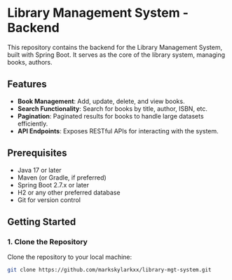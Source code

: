 # Library Management System - Backend

This repository contains the backend for the Library Management System, built with Spring Boot.
It serves as the core of the library system, managing books, authors.

## Features
- **Book Management**: Add, update, delete, and view books.
- **Search Functionality**: Search for books by title, author, ISBN, etc.
- **Pagination**: Paginated results for books to handle large datasets efficiently.
- **API Endpoints**: Exposes RESTful APIs for interacting with the system.

## Prerequisites

- Java 17 or later
- Maven (or Gradle, if preferred)
- Spring Boot 2.7.x or later
- H2 or any other preferred database
- Git for version control

## Getting Started

### 1. Clone the Repository
Clone the repository to your local machine:

```bash
git clone https://github.com/markskylarkxx/library-mgt-system.git
